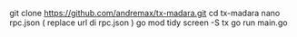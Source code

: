 git clone https://github.com/andremax/tx-madara.git
cd tx-madara
nano rpc.json ( replace url di rpc.json )
go mod tidy
screen -S tx
go run main.go